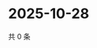 # 2025-10-28

共 0 条

<!-- BEGIN ZHIHUQUESTIONS -->
<!-- 最后更新时间 Tue Oct 28 2025 17:13:07 GMT+0800 (China Standard Time) -->

<!-- END ZHIHUQUESTIONS -->
